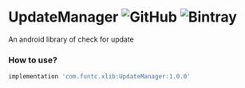 # UpdateManager  ![GitHub](https://img.shields.io/github/license/FunTc/UpdateManager) ![Bintray](https://img.shields.io/bintray/v/funtc/Android/UpdateManager?color=orange)
An android library of check for update



### **How to use?**

```groovy
implementation 'com.funtc.xlib:UpdateManager:1.0.0'
```

